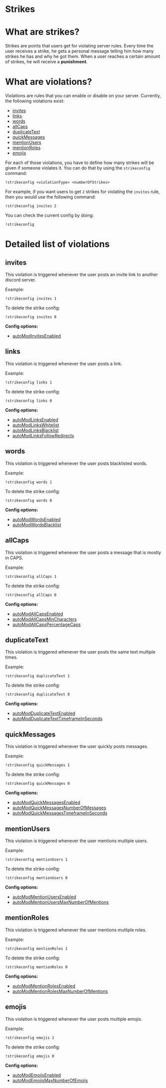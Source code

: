 # Strikes

# What are strikes?

Strikes are points that users get for violating server rules. Every time the user receives a strike, he gets a personal message telling him how many strikes he has and why he got them. When a user reaches a certain amount of strikes, he will receive a **punishment**.

# What are violations?

Violations are rules that you can enable or disable on your server. Currently, the following violations exist:

- [invites](#invites)
- [links](#links)
- [words](#words)
- [allCaps](#allcaps)
- [duplicateText](#duplicatetext)
- [quickMessages](#quickmessages)
- [mentionUsers](#mentionusers)
- [mentionRoles](#mentionroles)
- [emojis](#emojis)

For each of those violations, you have to define how many strikes will be given if someone violates it. You can do that by using the `strikeconfig` command:

```
!strikeconfig <violationType> <numberOfStrikes>
```

For example, if you want users to get `2` strikes for violating the `invites` rule, then you would use the following command:

```
!strikeconfig invites 2
```

You can check the current config by doing:

```
!strikeconfig
```

# Detailed list of violations

## invites

This violation is triggered whenever the user posts an invite link to another discord server.

Example:

```!strikeconfig invites 1```

To delete the strike config:

```!strikeconfig invites 0```

**Config options:**

- [autoModInvitesEnabled](https://docs.invitemanager.co/bot/other/configs#automodinvitesenabled)


## links

This violation is triggered whenever the user posts a link.

Example:

```!strikeconfig links 1```

To delete the strike config:

```!strikeconfig links 0```

**Config options:**

- [autoModLinksEnabled](https://docs.invitemanager.co/bot/other/configs#automodlinksenabled)
- [autoModLinksWhitelist](https://docs.invitemanager.co/bot/other/configs#automodlinkswhitelist)
- [autoModLinksBlacklist](https://docs.invitemanager.co/bot/other/configs#automodlinksblacklist)
- [autoModLinksFollowRedirects](https://docs.invitemanager.co/bot/other/configs#automodlinksfollowredirects)


## words

This violation is triggered whenever the user posts blacklisted words.

Example:

```!strikeconfig words 1```

To delete the strike config:

```!strikeconfig words 0```

**Config options:**

- [autoModWordsEnabled](https://docs.invitemanager.co/bot/other/configs#automodwordsenabled)
- [autoModWordsBlacklist](https://docs.invitemanager.co/bot/other/configs#automodwordsblacklist)


## allCaps

This violation is triggered whenever the user posts a message that is mostly in CAPS.

Example:

```!strikeconfig allCaps 1```

To delete the strike config:

```!strikeconfig allCaps 0```

**Config options:**

- [autoModAllCapsEnabled](https://docs.invitemanager.co/bot/other/configs#automodallcapsenabled)
- [autoModAllCapsMinCharacters](https://docs.invitemanager.co/bot/other/configs#automodallcapsmincharacters)
- [autoModAllCapsPercentageCaps](https://docs.invitemanager.co/bot/other/configs#automodallcapspercentagecaps)


## duplicateText

This violation is triggered whenever the user posts the same text multiple times.

Example:

```!strikeconfig duplicateText 1```

To delete the strike config:

```!strikeconfig duplicateText 0```

**Config options:**

- [autoModDuplicateTextEnabled](https://docs.invitemanager.co/bot/other/configs#automodduplicatetextenabled)
- [autoModDuplicateTextTimeframeInSeconds](https://docs.invitemanager.co/bot/other/configs#automodduplicatetexttimeframeinseconds)


## quickMessages

This violation is triggered whenever the user quickly posts messages.

Example:

```!strikeconfig quickMessages 1```

To delete the strike config:

```!strikeconfig quickMessages 0```

**Config options:**

- [autoModQuickMessagesEnabled](https://docs.invitemanager.co/bot/other/configs#automodquickmessagesenabled)
- [autoModQuickMessagesNumberOfMessages](https://docs.invitemanager.co/bot/other/configs#automodquickmessagesnumberofmessages)
- [autoModQuickMessagesTimeframeInSeconds](https://docs.invitemanager.co/bot/other/configs#automodquickmessagestimeframeinseconds)


## mentionUsers

This violation is triggered whenever the user mentions mutliple users.

Example:

```!strikeconfig mentionUsers 1```

To delete the strike config:

```!strikeconfig mentionUsers 0```

**Config options:**

- [autoModMentionUsersEnabled](https://docs.invitemanager.co/bot/other/configs#automodmentionusersenabled)
- [autoModMentionUsersMaxNumberOfMentions](https://docs.invitemanager.co/bot/other/configs#automodmentionusersmaxnumberofmentions)


## mentionRoles

This violation is triggered whenever the user mentions mutliple roles.

Example:

```!strikeconfig mentionRoles 1```

To delete the strike config:

```!strikeconfig mentionRoles 0```

**Config options:**

- [autoModMentionRolesEnabled](https://docs.invitemanager.co/bot/other/configs#automodmentionrolesenabled)
- [autoModMentionRolesMaxNumberOfMentions](https://docs.invitemanager.co/bot/other/configs#automodmentionrolesmaxnumberofmentions)


## emojis

This violation is triggered whenever the user posts multiple emojis.

Example:

```!strikeconfig emojis 1```

To delete the strike config:

```!strikeconfig emojis 0```

**Config options:**

- [autoModEmojisEnabled](https://docs.invitemanager.co/bot/other/configs#automodemojisenabled)
- [autoModEmojisMaxNumberOfEmojis](https://docs.invitemanager.co/bot/other/configs#automodemojismaxnumberofemojis)

